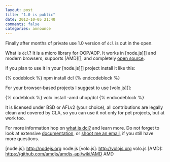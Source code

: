 ```yaml
---
layout: post
title: "1.0 is public"
date: 2012-10-05 21:40
comments: false
categories: announce
---
```


Finally after months of private use 1.0 version of `dcl` is out
in the open.

What is `dcl`? It is a micro library for OOP/AOP. It works in
[node.js][] and modern browsers, supports [AMD][], and completely
[open source](http://github.com/uhop/dcl).

<!-- More -->

If you plan to use it in your [node.js][] project install it
like this:

{% codeblock %}
npm install dcl
{% endcodeblock %}

For your browser-based projects I suggest to use [volo.js][]:

{% codeblock %}
volo install -amd uhop/dcl
{% endcodeblock %}

It is licensed under BSD or AFLv2 (your choice), all contributions
are legally clean and covered by CLA, so you can use it not only
for pet projects, but at work too.

For more information hop on [what is dcl?](/about) and learn more.
Do not forget to look at extensive [documentation](/docs), or
[shoot me an email](mailto:eugene@dcljs.org), if you still have
more questions.

[node.js]:  http://nodejs.org   node.js
[volo.js]:  http://volojs.org   volo.js
[AMD]:      https://github.com/amdjs/amdjs-api/wiki/AMD   AMD